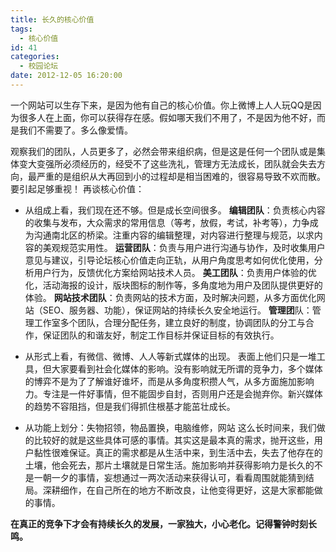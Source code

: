 ```yaml
---
title: 长久的核心价值
tags:
  - 核心价值
id: 41
categories:
  - 校园论坛
date: 2012-12-05 16:20:00
---
```


一个网站可以生存下来，是因为他有自己的核心价值。你上微博上人人玩QQ是因为很多人在上面，你可以获得存在感。假如哪天我们不用了，不是因为他不好，而是我们不需要了。多么像爱情。

观察我们的团队，人员更多了，必然会带来组织病，但是这是任何一个团队或是集体变大变强所必须经历的，经受不了这些洗礼，管理方无法成长，团队就会失去方向，最严重的是组织从大再回到小的过程却是相当困难的，很容易导致不欢而散。要引起足够重视！ 再谈核心价值：

* 从组成上看，我们现在还不够。但是成长空间很多。
**编辑团队**：负责核心内容的收集与发布，大众需求的常用信息（等考，放假，考试，补考等），力争成为沟通南北区的桥梁。注重内容的编辑整理，对内容进行整理与规范，以求内容的美观规范实用性。
**运营团队**：负责与用户进行沟通与协作，及时收集用户意见与建议，引导论坛核心价值走向正轨，从用户角度思考如何优化使用，分析用户行为，反馈优化方案给网站技术人员。
**美工团队**：负责用户体验的优化，活动海报的设计，版块图标的制作等，多角度地为用户及团队提供更好的体验。
**网站技术团队**：负责网站的技术方面，及时解决问题，从多方面优化网站（SEO、服务器、功能），保证网站的持续长久安全地运行。
**管理团**队：管理工作室多个团队，合理分配任务，建立良好的制度，协调团队的分工与合作，保证团队的和谐友好，制定工作目标并保证目标的有效执行。

* 从形式上看，有微信、微博、人人等新式媒体的出现。
表面上他们只是一堆工具，但大家要看到社会化媒体的影响。没有影响就无所谓的竞争力，多个媒体的博弈不是为了了解谁好谁坏，而是从多角度积攒人气，从多方面施加影响力。专注是一件好事情，但不能固步自封，否则用户还是会抛弃你。新兴媒体的趋势不容阻挡，但是我们得抓住根基才能茁壮成长。
* 从功能上划分：失物招领，物品置换，电脑维修，网站
这么长时间来，我们做的比较好的就是这些具体可感的事情。其实这是最本真的需求，抛开这些，用户黏性很难保证。真正的需求都是从生活中来，到生活中去，失去了他存在的土壤，他会死去，那片土壤就是日常生活。施加影响并获得影响力是长久的不是一朝一夕的事情，妄想通过一两次活动来获得认可，看看周围就能猜到结局。深耕细作，在自己所在的地方不断改良，让他变得更好，这是大家都能做的事情。

**在真正的竞争下才会有持续长久的发展，一家独大，小心老化。记得警钟时刻长鸣。**